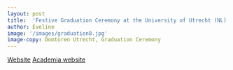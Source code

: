 ```yaml
---
layout: post
title:  'Festive Graduation Ceremony at the University of Utrecht (NL)'
author: Eveline
image: '/images/graduation0.jpg'
image-copy: Domtoren Utrecht, Graduation Ceremony
---
```

[Website](https://www.uu.nl/masters/en/gender-studies-research)
[Academia website](http://independent.academia.edu/EvelineVondeling)

